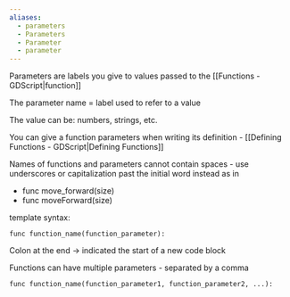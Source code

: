```yaml
---
aliases:
  - parameters
  - Parameters
  - Parameter
  - parameter
---
```

Parameters are labels you give to values passed to the [[Functions - GDScript|function]] 

The parameter name = label used to refer to a value

The value can be: numbers, strings, etc.

You can give a function parameters when writing its definition - [[Defining Functions - GDScript|Defining Functions]]

Names of functions and parameters cannot contain spaces - use underscores or capitalization past the initial word instead as in
+ func move_forward(size)
+ func moveForward(size)

template syntax:
```gdscript 
func function_name(function_parameter):
```

Colon at the end → indicated the start of a new code block

Functions can have multiple parameters - separated by a comma

```gdscript 
func function_name(function_parameter1, function_parameter2, ...):